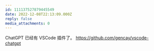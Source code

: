 ```yaml
---
id: 111137527879445549
date: 2022-12-08T22:13:09.000Z
reply: false
media_attachments: 0
---
```


ChatGPT 已经有 VSCode 插件了。 https://github.com/gencay/vscode-chatgpt


